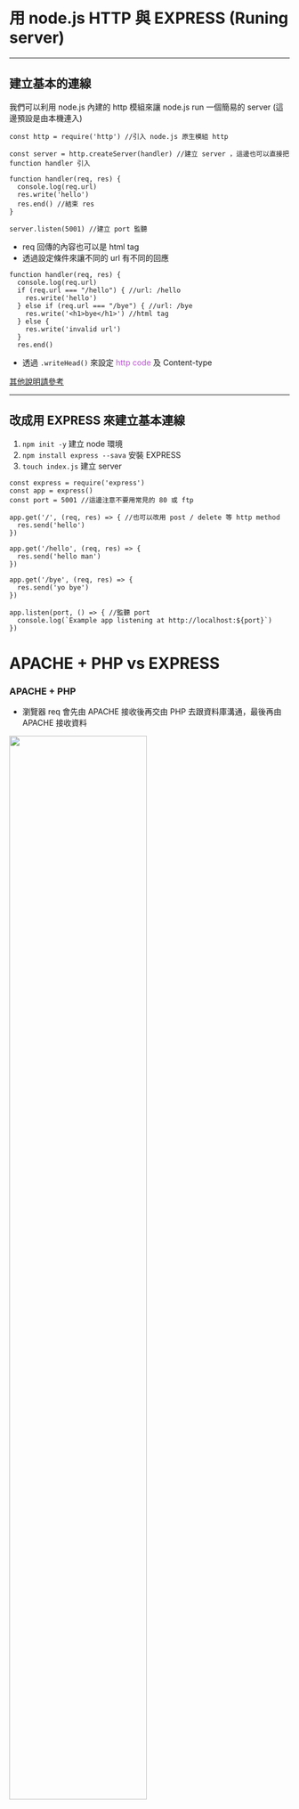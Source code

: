# 用 node.js HTTP 與 EXPRESS (Runing server)

---
## 建立基本的連線
我們可以利用 node.js 內建的 http 模組來讓 node.js run 一個簡易的 server
(這邊預設是由本機連入)
```javascript=
const http = require('http') //引入 node.js 原生模組 http

const server = http.createServer(handler) //建立 server ，這邊也可以直接把 function handler 引入

function handler(req, res) {
  console.log(req.url)
  res.write('hello')
  res.end() //結束 res
}

server.listen(5001) //建立 port 監聽
```
- req 回傳的內容也可以是 html tag
- 透過設定條件來讓不同的 url 有不同的回應
```javascript=
function handler(req, res) {
  console.log(req.url)
  if (req.url === "/hello") { //url: /hello
    res.write('hello')
  } else if (req.url === "/bye") { //url: /bye
    res.write('<h1>bye</h1>') //html tag
  } else {
    res.write('invalid url')
  }
  res.end()
```
- 透過 ``.writeHead()`` 來設定 <font color = #ba55d3>http code</font> 及 Content-type

[其他說明請參考](https://nodejs.org/zh-cn/docs/guides/anatomy-of-an-http-transaction/)

--- 
## 改成用 EXPRESS 來建立基本連線
1. ``npm init -y`` 建立 node 環境
2. ``npm install express --sava`` 安裝 EXPRESS
3. ``touch index.js`` 建立 server 
```javascript=
const express = require('express')
const app = express()
const port = 5001 //這邊注意不要用常見的 80 或 ftp

app.get('/', (req, res) => { //也可以改用 post / delete 等 http method
  res.send('hello')
})

app.get('/hello', (req, res) => {
  res.send('hello man')
})

app.get('/bye', (req, res) => {
  res.send('yo bye')
})

app.listen(port, () => { //監聽 port
  console.log(`Example app listening at http://localhost:${port}`)
})
```
# APACHE + PHP vs EXPRESS
### APACHE + PHP
- 瀏覽器 req 會先由 APACHE 接收後再交由 PHP 去跟資料庫溝通，最後再由 APACHE 接收資料

<img width=70% height=70% src='https://i.imgur.com/KmZusul.png'></img>
### EXPRESS
- EXPRESS 可以省略 PHP 作業，直接整合在一起
- 好處是不會受到資料夾路徑的限制，可以改變 url

<img width=70% height=70% src='https://i.imgur.com/Kln6oOy.png'></img>



###### tags: `week17` `HTTP` `EXPRESS`
